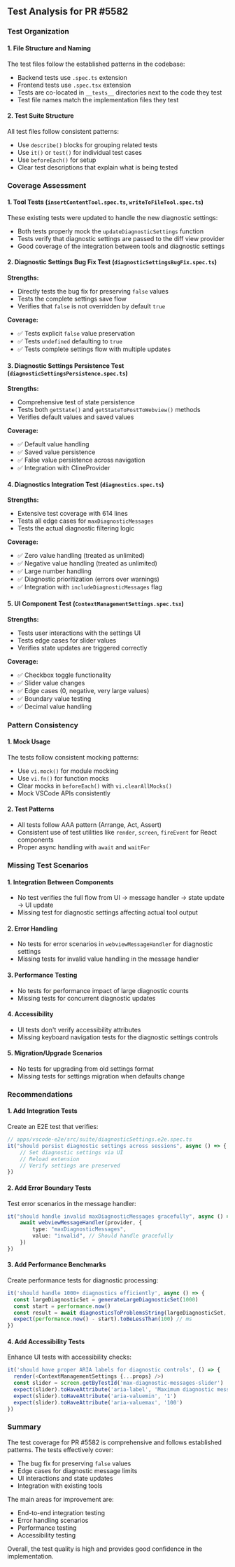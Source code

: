 ## Test Analysis for PR #5582

### Test Organization

#### 1. **File Structure and Naming**

The test files follow the established patterns in the codebase:

- Backend tests use `.spec.ts` extension
- Frontend tests use `.spec.tsx` extension
- Tests are co-located in `__tests__` directories next to the code they test
- Test file names match the implementation files they test

#### 2. **Test Suite Structure**

All test files follow consistent patterns:

- Use `describe()` blocks for grouping related tests
- Use `it()` or `test()` for individual test cases
- Use `beforeEach()` for setup
- Clear test descriptions that explain what is being tested

### Coverage Assessment

#### 1. **Tool Tests** (`insertContentTool.spec.ts`, `writeToFileTool.spec.ts`)

These existing tests were updated to handle the new diagnostic settings:

- Both tests properly mock the `updateDiagnosticSettings` function
- Tests verify that diagnostic settings are passed to the diff view provider
- Good coverage of the integration between tools and diagnostic settings

#### 2. **Diagnostic Settings Bug Fix Test** (`diagnosticSettingsBugFix.spec.ts`)

**Strengths:**

- Directly tests the bug fix for preserving `false` values
- Tests the complete settings save flow
- Verifies that `false` is not overridden by default `true`

**Coverage:**

- ✅ Tests explicit `false` value preservation
- ✅ Tests `undefined` defaulting to `true`
- ✅ Tests complete settings flow with multiple updates

#### 3. **Diagnostic Settings Persistence Test** (`diagnosticSettingsPersistence.spec.ts`)

**Strengths:**

- Comprehensive test of state persistence
- Tests both `getState()` and `getStateToPostToWebview()` methods
- Verifies default values and saved values

**Coverage:**

- ✅ Default value handling
- ✅ Saved value persistence
- ✅ False value persistence across navigation
- ✅ Integration with ClineProvider

#### 4. **Diagnostics Integration Test** (`diagnostics.spec.ts`)

**Strengths:**

- Extensive test coverage with 614 lines
- Tests all edge cases for `maxDiagnosticMessages`
- Tests the actual diagnostic filtering logic

**Coverage:**

- ✅ Zero value handling (treated as unlimited)
- ✅ Negative value handling (treated as unlimited)
- ✅ Large number handling
- ✅ Diagnostic prioritization (errors over warnings)
- ✅ Integration with `includeDiagnosticMessages` flag

#### 5. **UI Component Test** (`ContextManagementSettings.spec.tsx`)

**Strengths:**

- Tests user interactions with the settings UI
- Tests edge cases for slider values
- Verifies state updates are triggered correctly

**Coverage:**

- ✅ Checkbox toggle functionality
- ✅ Slider value changes
- ✅ Edge cases (0, negative, very large values)
- ✅ Boundary value testing
- ✅ Decimal value handling

### Pattern Consistency

#### 1. **Mock Usage**

The tests follow consistent mocking patterns:

- Use `vi.mock()` for module mocking
- Use `vi.fn()` for function mocks
- Clear mocks in `beforeEach()` with `vi.clearAllMocks()`
- Mock VSCode APIs consistently

#### 2. **Test Patterns**

- All tests follow AAA pattern (Arrange, Act, Assert)
- Consistent use of test utilities like `render`, `screen`, `fireEvent` for React components
- Proper async handling with `await` and `waitFor`

### Missing Test Scenarios

#### 1. **Integration Between Components**

- No test verifies the full flow from UI → message handler → state update → UI update
- Missing test for diagnostic settings affecting actual tool output

#### 2. **Error Handling**

- No tests for error scenarios in `webviewMessageHandler` for diagnostic settings
- Missing tests for invalid value handling in the message handler

#### 3. **Performance Testing**

- No tests for performance impact of large diagnostic counts
- Missing tests for concurrent diagnostic updates

#### 4. **Accessibility**

- UI tests don't verify accessibility attributes
- Missing keyboard navigation tests for the diagnostic settings controls

#### 5. **Migration/Upgrade Scenarios**

- No tests for upgrading from old settings format
- Missing tests for settings migration when defaults change

### Recommendations

#### 1. **Add Integration Tests**

Create an E2E test that verifies:

```typescript
// apps/vscode-e2e/src/suite/diagnosticSettings.e2e.spec.ts
it("should persist diagnostic settings across sessions", async () => {
	// Set diagnostic settings via UI
	// Reload extension
	// Verify settings are preserved
})
```

#### 2. **Add Error Boundary Tests**

Test error scenarios in the message handler:

```typescript
it("should handle invalid maxDiagnosticMessages gracefully", async () => {
	await webviewMessageHandler(provider, {
		type: "maxDiagnosticMessages",
		value: "invalid", // Should handle gracefully
	})
})
```

#### 3. **Add Performance Benchmarks**

Create performance tests for diagnostic processing:

```typescript
it('should handle 1000+ diagnostics efficiently', async () => {
  const largeDiagnosticSet = generateLargeDiagnosticSet(1000)
  const start = performance.now()
  const result = await diagnosticsToProblemsString(largeDiagnosticSet, ...)
  expect(performance.now() - start).toBeLessThan(100) // ms
})
```

#### 4. **Add Accessibility Tests**

Enhance UI tests with accessibility checks:

```typescript
it('should have proper ARIA labels for diagnostic controls', () => {
  render(<ContextManagementSettings {...props} />)
  const slider = screen.getByTestId('max-diagnostic-messages-slider')
  expect(slider).toHaveAttribute('aria-label', 'Maximum diagnostic messages')
  expect(slider).toHaveAttribute('aria-valuemin', '1')
  expect(slider).toHaveAttribute('aria-valuemax', '100')
})
```

### Summary

The test coverage for PR #5582 is comprehensive and follows established patterns. The tests effectively cover:

- The bug fix for preserving `false` values
- Edge cases for diagnostic message limits
- UI interactions and state updates
- Integration with existing tools

The main areas for improvement are:

- End-to-end integration testing
- Error handling scenarios
- Performance testing
- Accessibility testing

Overall, the test quality is high and provides good confidence in the implementation.
